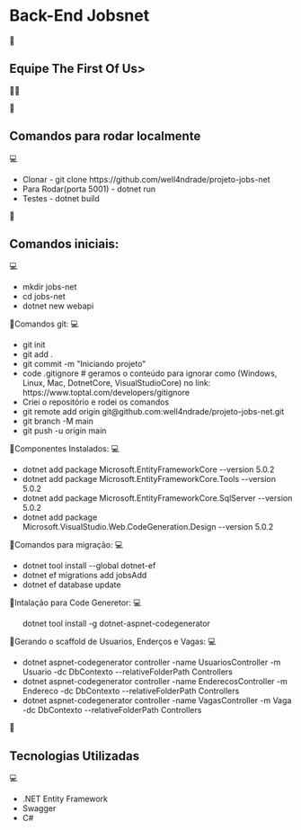 <h1>Back-End Jobsnet</h1>🚀

<h2> Equipe The First Of Us></h2>🚀🚀


:pushpin:<h2>Comandos para rodar localmente</h2>	:computer:
<ul>
<li>Clonar - git clone https://github.com/well4ndrade/projeto-jobs-net</li>
<li>Para Rodar(porta 5001) - dotnet run</li>
<li>Testes - dotnet build</li>
</ul>

:pushpin:<h2>Comandos iniciais:</h2>	:computer:
<ul>
<li>mkdir jobs-net</li>
<li>cd jobs-net</li>
<li>dotnet new webapi</li>
</ul>


:pushpin:</h2>Comandos git:</h2>	:computer:
<ul>
<li>git init</li>
<li>git add .</li>
<li>git commit -m "Iniciando projeto"</li>
<li>code .gitignore # geramos o conteúdo para ignorar como (Windows, Linux, Mac, DotnetCore, VisualStudioCore) no link: https://www.toptal.com/developers/gitignore</li>
<li>Criei o repositório e rodei os comandos</li>
<li>git remote add origin git@github.com:well4ndrade/projeto-jobs-net.git </li>
<li>git branch -M main</li>
<li>git push -u origin main</li>
</ul>

:pushpin:</h2>Componentes Instalados:</h2>	:computer:
<ul>
<li>dotnet add package Microsoft.EntityFrameworkCore --version 5.0.2</li>
<li>dotnet add package Microsoft.EntityFrameworkCore.Tools --version 5.0.2</li>
<li>dotnet add package Microsoft.EntityFrameworkCore.SqlServer --version 5.0.2</li>
<li>dotnet add package Microsoft.VisualStudio.Web.CodeGeneration.Design --version 5.0.2</li>
</ul>

:pushpin:</h2>Comandos para migração:</h2>	:computer:
<ul>
<li>dotnet tool install --global dotnet-ef</li>
<li>dotnet ef migrations add jobsAdd</li>
<li>dotnet ef database update</li>
</ul>

:pushpin:</h2>Intalação para Code Generetor:</h2>	:computer:
<ul>
dotnet tool install -g dotnet-aspnet-codegenerator</li>
</ul>

:pushpin:</h2>Gerando o scaffold de Usuarios, Enderços e Vagas:</h2>	:computer:
<ul>
<li>dotnet aspnet-codegenerator controller -name UsuariosController -m Usuario -dc DbContexto --relativeFolderPath Controllers </li>

<li>dotnet aspnet-codegenerator controller -name EnderecosController -m Endereco -dc DbContexto --relativeFolderPath Controllers </li>

<li>dotnet aspnet-codegenerator controller -name VagasController -m Vaga -dc DbContexto --relativeFolderPath Controllers </li>

</ul>

:pushpin:<h2>Tecnologias Utilizadas</h2>	:computer:
<ul>
<li>.NET Entity Framework</li>
<li> Swagger</li>
<li> C#</li>
</ul>



